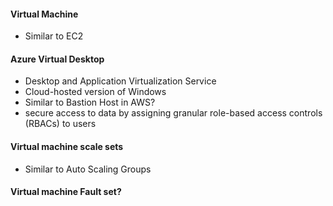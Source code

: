#### Virtual Machine
- Similar to EC2

#### Azure Virtual Desktop
- Desktop and Application Virtualization Service
- Cloud-hosted version of Windows
- Similar to Bastion Host in AWS?
- secure access to data by assigning granular role-based access controls (RBACs) to users

#### Virtual machine scale sets
- Similar to Auto Scaling Groups

#### Virtual machine Fault set?
